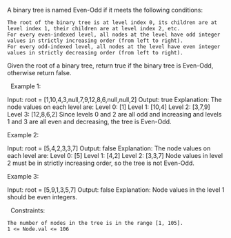A binary tree is named Even-Odd if it meets the following conditions:


	The root of the binary tree is at level index 0, its children are at level index 1, their children are at level index 2, etc.
	For every even-indexed level, all nodes at the level have odd integer values in strictly increasing order (from left to right).
	For every odd-indexed level, all nodes at the level have even integer values in strictly decreasing order (from left to right).


Given the root of a binary tree, return true if the binary tree is Even-Odd, otherwise return false.

 
Example 1:

Input: root = [1,10,4,3,null,7,9,12,8,6,null,null,2]
Output: true
Explanation: The node values on each level are:
Level 0: [1]
Level 1: [10,4]
Level 2: [3,7,9]
Level 3: [12,8,6,2]
Since levels 0 and 2 are all odd and increasing and levels 1 and 3 are all even and decreasing, the tree is Even-Odd.


Example 2:

Input: root = [5,4,2,3,3,7]
Output: false
Explanation: The node values on each level are:
Level 0: [5]
Level 1: [4,2]
Level 2: [3,3,7]
Node values in level 2 must be in strictly increasing order, so the tree is not Even-Odd.


Example 3:

Input: root = [5,9,1,3,5,7]
Output: false
Explanation: Node values in the level 1 should be even integers.


 
Constraints:


	The number of nodes in the tree is in the range [1, 105].
	1 <= Node.val <= 106

